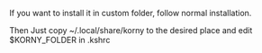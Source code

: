 If you want to install it in custom folder, follow normal installation.

Then Just copy ~/.local/share/korny to the desired place and edit $KORNY_FOLDER in .kshrc 
